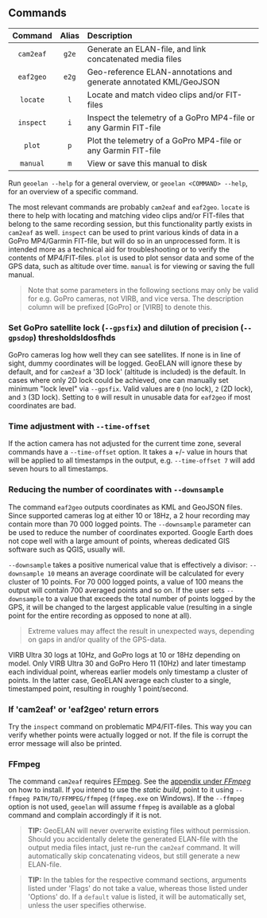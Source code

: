 ## Commands

| Command   | Alias | Description |
| :-------: | :---: | :---------- |
| `cam2eaf` | `g2e` | Generate an ELAN-file, and link concatenated media files |
| `eaf2geo` | `e2g` | Geo-reference ELAN-annotations and generate annotated KML/GeoJSON |
| `locate`  | `l`   | Locate and match video clips and/or FIT-files |
| `inspect` | `i`   | Inspect the telemetry of a GoPro MP4-file or any Garmin FIT-file |
| `plot`    | `p`   | Plot the telemetry of a GoPro MP4-file or any Garmin FIT-file |
| `manual`  | `m`   | View or save this manual to disk |

Run `geoelan --help` for a general overview, or `geoelan <COMMAND> --help`, for an overview of a specific command.

The most relevant commands are probably `cam2eaf` and `eaf2geo`. `locate` is there to help with locating and matching video clips and/or FIT-files that belong to the same recording session, but this functionality partly exists in `cam2eaf` as well. `inspect` can be used to print various kinds of data in a GoPro MP4/Garmin FIT-file, but will do so in an unprocessed form. It is intended more as a technical aid for troubleshooting or to verify the contents of MP4/FIT-files. `plot` is used to plot sensor data and some of the GPS data, such as altitude over time. `manual` is for viewing or saving the full manual.

> Note that some parameters in the following sections may only be valid for e.g. GoPro cameras, not VIRB, and vice versa. The description column will be prefixed \[GoPro\] or \[VIRB\] to denote this.

### Set GoPro satellite lock (`--gpsfix`) and dilution of precision (`--gpsdop`) thresholdsldosfhds

GoPro cameras log how well they can see satellites. If none is in line of sight, dummy coordinates will be logged. GeoELAN will ignore these by default, and for `cam2eaf` a '3D lock' (altitude is included) is the default. In cases where only 2D lock could be achieved, one can manually set minimum "lock level" via `--gpsfix`. Valid values are `0` (no lock), `2` (2D lock), and `3` (3D lock). Setting to `0` will result in unusable data for `eaf2geo` if most coordinates are bad.

### Time adjustment with `--time-offset`

If the action camera has not adjusted for the current time zone, several commands have a `--time-offset` option. It takes a +/- value in hours that will be applied to all timestamps in the output, e.g. `--time-offset 7` will add seven hours to all timestamps.

### Reducing the number of coordinates with `--downsample`

The command `eaf2geo` outputs coordinates as KML and GeoJSON files. Since supported cameras log at either 10 or 18Hz, a 2 hour recording may contain more than 70 000 logged points. The `--downsample` parameter can be used to reduce the number of coordinates exported. Google Earth does not cope well with a large amount of points, whereas dedicated GIS software such as QGIS, usually will.

`--downsample` takes a positive numerical value that is effectively a divisor: `--downsample 10` means an average coordinate will be calculated for every cluster of 10 points. For 70 000 logged points, a value of 100 means the output will contain 700 averaged points and so on. If the user sets `--downsample` to a value that exceeds the total number of points logged by the GPS, it will be changed to the largest applicable value (resulting in a single point for the entire recording as opposed to none at all).

> Extreme values may affect the result in unexpected ways, depending on gaps in and/or quality of the GPS-data.

VIRB Ultra 30 logs at 10Hz, and GoPro logs at 10 or 18Hz depending on model. Only VIRB Ultra 30 and GoPro Hero 11 (10Hz) and later timestamp each individual point, whereas earlier models only timestamp a cluster of points. In the latter case, GeoELAN average each cluster to a single, timestamped point, resulting in roughly 1 point/second.

### If 'cam2eaf' or 'eaf2geo' return errors

Try the `inspect` command on problematic MP4/FIT-files. This way you can verify whether points were actually logged or not. If the file is corrupt the error message will also be printed.

### FFmpeg

The command `cam2eaf` requires [FFmpeg](https://ffmpeg.org). See the [appendix under _FFmpeg_](./04d_ffmpeg.md#ffmpeg) on how to install. If you intend to use the _static build_, point to it using `--ffmpeg PATH/TO/FFMPEG/ffmpeg` (`ffmpeg.exe` on Windows). If the `--ffmpeg` option is not used, `geoelan` will assume `ffmpeg` is available as a global command and complain accordingly if it is not.

> **TIP:** GeoELAN will never overwrite existing files without permission. Should you accidentally delete the generated ELAN-file with the output media files intact, just re-run the `cam2eaf` command. It will automatically skip concatenating videos, but still generate a new ELAN-file.

> **TIP:** In the tables for the respective command sections, arguments listed under 'Flags' do not take a value, whereas those listed under 'Options' do. If a `default` value is listed, it will be automatically set, unless the user specifies otherwise.

